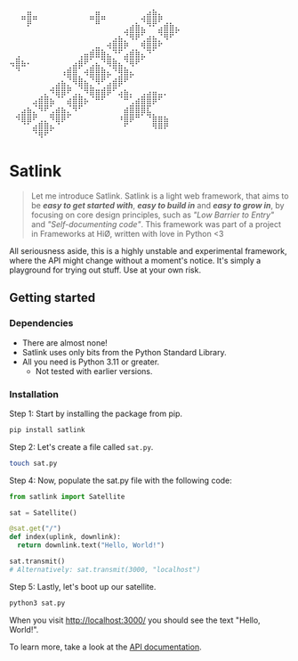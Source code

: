<pre>
⠀⠀⠀⣤⠀⠀⠀⠀⠀⠀⠀⠀⠀⠀⠀⣤⠀⠀⠀⠀⠀⠀⠀⠀⣠⣦⡀⠀⠀⠀
⠀⠀⠛⣿⠛⠀⠀⠀⠀⠀⠀⠀⠀⠀⠛⣿⠛⠀⠀⠀⠀⠀⡀⠺⣿⣿⠟⢀⡀⠀
⠀⠀⠀⠁⠀⠀⠀⠀⠀⠀⠀⠀⠀⠀⠀⠀⠀⠀⠀⠀⣠⣾⣿⣦⠈⠁⣴⣿⣿⡦
⠀⠀⠀⠀⠀⠀⠀⠀⠀⠀⠀⠀⠀⠀⠀⠀⠀⠀⣠⣦⡈⠻⠟⢁⣴⣦⡈⠻⠋⠀
⠀⠀⠀⠀⠀⠀⠀⠀⠀⠀⠀⠀⠀⠀⢀⣤⡀⠺⣿⣿⠟⢀⡀⠻⣿⡿⠋⠀⠀⠀
⠀⣠⠀⠀⠀⠀⠀⠀⠀⠀⠀⠀⢠⣶⡿⠿⣿⣦⡈⠁⣴⣿⣿⡦⠈⠀⠀⠀⠀⠀
⠲⣿⠷⠂⠀⠀⠀⠀⠀⠀⢀⣴⡿⠋⣠⣦⡈⠻⣿⣦⡈⠻⠋⠀⠀⠀⠀⠀⠀⠀
⠀⠈⠀⠀⠀⠀⠀⠀⠀⠰⣿⣿⡀⠺⣿⣿⣿⡦⠈⣻⣿⡦⠀⠀⠀⠀⠀⠀⠀⠀
⠀⠀⠀⠀⠀⠀⠀⠀⣠⣦⡈⠻⣿⣦⡈⠻⠋⣠⣾⡿⠋⠀⠀⠀⠀⠀⠀⠀⠀⠀
⠀⠀⠀⠀⠀⠀⡀⠺⣿⣿⠟⢀⡈⠻⣿⣶⣾⡿⠋⣠⣦⡀⠀⢀⣠⣤⣀⡀⠀⠀
⠀⠀⠀⠀⣠⣾⣿⣦⠈⠁⣴⣿⣿⡦⠈⠛⠋⠀⠀⠈⠛⢁⣴⣿⣿⡿⠋⠀⠀⠀
⠀⠀⣠⣦⡈⠻⠟⢁⣴⣦⡈⠻⠋⠀⠀⠀⠀⠀⠀⠀⣴⣿⣿⣿⣏⠀⠀⠀⠀⠀
⠀⠺⣿⣿⠟⢀⡀⠻⣿⡿⠋⠀⠀⠀⠀⠀⠀⠀⠀⠰⣿⡿⠛⠁⠙⣷⣶⣦⠀⠀
⠀⠀⠈⠁⣴⣿⣿⡦⠈⠀⠀⠀⠀⠀⠀⠀⠀⠀⠀⠀⠋⠀⠀⠀⠀⠻⠿⠟⠀⠀
⠀⠀⠀⠀⠈⠻⠋⠀⠀⠀⠀⠀⠀⠀⠀⠀⠀⠀⠀⠀⠀⠀⠀⠀⠀⠀⠀⠀⠀⠀
</pre>

# Satlink

> Let me introduce Satlink. Satlink is a light web framework, that aims to be _**easy to get started with**_, _**easy to build in**_ and _**easy to grow in**_, by focusing on core design principles, such as _"Low Barrier to Entry"_ and _"Self-documenting code"_. This framework was part of a project in Frameworks at HiØ, written with love in Python <3

All seriousness aside, this is a highly unstable and experimental framework, where the API might change without a moment's notice. It's simply a playground for trying out stuff. Use at your own risk.

## Getting started

### Dependencies

* There are almost none! 
* Satlink uses only bits from the Python Standard Library. 
* All you need is Python 3.11 or greater.
   * Not tested with earlier versions.

### Installation

Step 1: Start by installing the package from pip.
```bash
pip install satlink
```

Step 2: Let's create a file called `sat.py`.
```bash
touch sat.py
```

Step 4: Now, populate the sat.py file with the following code:
```python
from satlink import Satellite

sat = Satellite()

@sat.get("/")
def index(uplink, downlink):
  return downlink.text("Hello, World!")

sat.transmit()
# Alternatively: sat.transmit(3000, "localhost")
```

Step 5: Lastly, let's boot up our satellite.
```bash
python3 sat.py
```
When you visit [http://localhost:3000/](http://localhost:3000/) you should see the text "Hello, World!".

To learn more, take a look at the [API documentation](https://github.com/olejorga/satlink/wiki).
